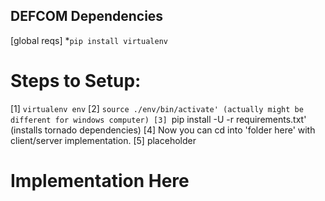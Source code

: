 
## DEFCOM Dependencies 

[global reqs]
*`pip install virtualenv`

# Steps to Setup:
[1] `virtualenv env`
[2] `source ./env/bin/activate' (actually might be different for windows computer)
[3] `pip install -U -r requirements.txt' (installs tornado dependencies)
[4] Now you can cd into 'folder here' with client/server implementation.
[5] placeholder

# Implementation Here

